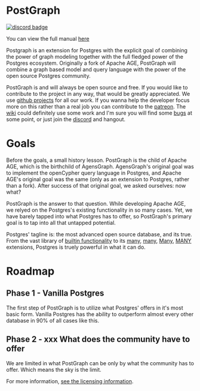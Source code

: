 # PostGraph

[![discord badge](https://img.shields.io/discord/1036610864071053413?label=discord&logo=discord&style=plastic)](https://discord.gg/KDTTx2vz2m)

You can view the full manual [here](https://github.com/PostGraphDB/postgraph/wiki)

Postgraph is an extension for Postgres with the explicit goal of combining the power of graph modeling together with the full fledged power of the Postgres ecosystem. Originally a fork of Apache AGE, PostGraph will combine a graph based model and query language with the power of the open source Postgres community.

PostGraph is and will always be open source and free. If you would like to contribute to the project in any way, that would be greatly appreciated. We use [github projects](https://github.com/PostGraphDB/postgraph/projects?query=is%3Aopen) for all our work. If you wanna help the developer focus more on this rather than a real job you can contribute to the [patreon](https://www.patreon.com/PostGraph). The [wiki](https://github.com/PostGraphDB/postgraph/wiki) could definitely use some work and I'm sure you will find some [bugs](https://github.com/PostGraphDB/postgraph/issues) at some point, or just join the [discord](https://discord.gg/XEp56VaqZs) and hangout.

# Goals

Before the goals, a small history lesson. PostGraph is the child of Apache AGE, which is the birthchild of AgensGraph. AgensGraph's original goal was to implement the openCypher query language in Postgres, and Apache AGE's original goal was the same (only as an extension to Postgres, rather than a fork). After success of that original goal, we asked ourselves: now what?

PostGraph is the answer to that question. While developing Apache AGE, we relyed on the Postgres's existing functionality in so many cases. Yet, we have barely tapped into what Postgres has to offer, so PostGraph's primary goal is to tap into all that untapped potential.

Postgres' tagline is: the most advanced open source database, and its true. From the vast library of [builtin functionality](https://www.postgresql.org/docs/14/index.html) to its [many](http://www.postgis.net/), [many](https://github.com/michelp/pgsodium), [Many](https://www.timescale.com/), [MANY](https://www.citusdata.com/) extensions, Postgres is truely powerful in what it can do.

# Roadmap

## Phase 1 - Vanilla Postgres

The first step of PostGraph is to utilize what Postgres' offers in it's most basic form. Vanilla Postgres has the ability to outperform almost every other database in 90% of all cases like this. 

## Phase 2 - xxx What does the community have to offer

We are limited in what PostGraph can be only by what the community has to offer. Which means the sky is the limit.

For more information, [see the licensing information](https://github.com/PostGraphDB/postgraph/blob/PG14/LICENSE).
